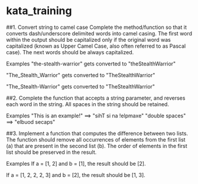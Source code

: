 # kata_training

##1. Convert string to camel case
Complete the method/function so that it converts dash/underscore delimited words into camel casing. The first word within the output should be capitalized only if the original word was capitalized (known as Upper Camel Case, also often referred to as Pascal case). The next words should be always capitalized.

Examples
"the-stealth-warrior" gets converted to "theStealthWarrior"

"The_Stealth_Warrior" gets converted to "TheStealthWarrior"

"The_Stealth-Warrior" gets converted to "TheStealthWarrior"


##2. Complete the function that accepts a string parameter, and reverses each word in the string. All spaces in the string should be retained.

Examples
"This is an example!" ==> "sihT si na !elpmaxe"
"double  spaces"      ==> "elbuod  secaps"


##3. Implement a function that computes the difference between two lists. The function should remove all occurrences of elements from the first list (a) that are present in the second list (b). The order of elements in the first list should be preserved in the result.

Examples
If a = [1, 2] and b = [1], the result should be [2].

If a = [1, 2, 2, 2, 3] and b = [2], the result should be [1, 3].

